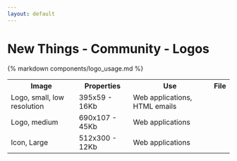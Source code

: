 ```yaml
---
layout: default
---
```


# New Things - Community - Logos

{% markdown components/logo_usage.md %}

<table>
  <tr>
    <th>Image</th>
    <th>Properties</th>
    <th>Use</th>
    <th>File</th>
  </tr>
  <tr>
    <td>Logo, small, low resolution</td>
    <td>395x59 - 16Kb</td>
    <td>Web applications, HTML emails</td>
    <td><img alt="" src="https://cloud.githubusercontent.com/assets/64749/18769117/aa5bdd5e-816d-11e6-8fe1-e81ea3f2afaa.png"></td>
  </tr>
  <tr>
    <td>Logo, medium</td>
    <td>690x107 - 45Kb</td>
    <td>Web applications</td>
    <td><img alt="" src="https://cloud.githubusercontent.com/assets/64749/18769152/f11fad88-816d-11e6-8b58-5e87c3634fad.png"></td>
  </tr>
  <tr>
    <td>Icon, Large</td>
    <td>512x300 - 12Kb</td>
    <td>Web applications</td>
    <td><img alt="" src="https://cloud.githubusercontent.com/assets/64749/18696451/99eeb440-7ffc-11e6-8cab-905a8ea27fb6.png"></td>
  </tr>
</table>
